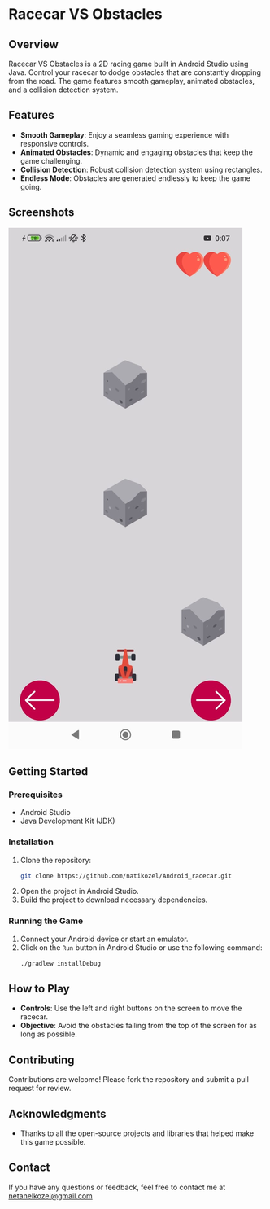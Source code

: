 # Racecar VS Obstacles

## Overview
Racecar VS Obstacles is a 2D racing game built in Android Studio using Java. 
Control your racecar to dodge obstacles that are constantly dropping from the road. 
The game features smooth gameplay, animated obstacles, and a collision detection system.

## Features
- **Smooth Gameplay**: Enjoy a seamless gaming experience with responsive controls.
- **Animated Obstacles**: Dynamic and engaging obstacles that keep the game challenging.
- **Collision Detection**: Robust collision detection system using rectangles.
- **Endless Mode**: Obstacles are generated endlessly to keep the game going.

## Screenshots
![Gameplay](./app/src/assets/Gameplay.png)

## Getting Started

### Prerequisites
- Android Studio
- Java Development Kit (JDK)

### Installation
1. Clone the repository:
    ```bash
    git clone https://github.com/natikozel/Android_racecar.git
    ```
2. Open the project in Android Studio.
3. Build the project to download necessary dependencies.

### Running the Game
1. Connect your Android device or start an emulator.
2. Click on the `Run` button in Android Studio or use the following command:
    ```bash
    ./gradlew installDebug
    ```

## How to Play
- **Controls**: Use the left and right buttons on the screen to move the racecar.
- **Objective**: Avoid the obstacles falling from the top of the screen for as long as possible.

## Contributing
Contributions are welcome! Please fork the repository and submit a pull request for review.

## Acknowledgments
- Thanks to all the open-source projects and libraries that helped make this game possible.

## Contact
If you have any questions or feedback, feel free to contact me at [netanelkozel@gmail.com](mailto:netanelkozel@gmail.com)
